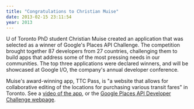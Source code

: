 ```yaml
---
title: "Congratulations to Christian Muise"
date: 2013-02-15 23:11:54
year: 2013
---
```

<p>U of Toronto PhD student Christian Muise created an application that was selected as a winner of Google's Places API Challenge. The competition brought together 87 developers from 27 countries, challenging them to build apps that address some of the most pressing needs in our communities. The top three applications were declared winners, and will be showcased at Google I/O, the company's annual developer conference.</p>
<p>Muise's award-winning app, TTC Pass, is "a website that allows for collaborative editing of the locations for purchasing various transit fares" in Toronto. See a <a href="http://www.youtube.com/watch?v=_xJATLTHmPs">video of the app</a>, or the <a href="href=">Google Places API Developer Challenge webpage</a>.</p>
